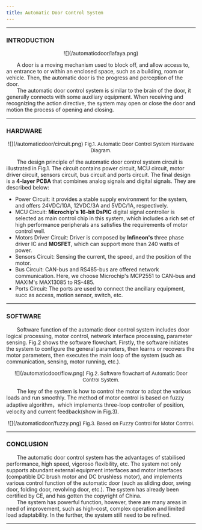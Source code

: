 ```yaml
---
title: Automatic Door Control System
---
```


---
### INTRODUCTION

<center>![](/automaticdoor/lafaya.png)</center>

&emsp;&emsp;A door is a moving mechanism used to block off, and allow access to, an entrance to or within an enclosed space, such as a building, room or vehicle. Then, the automatic door is the progress and perception of the door.  
&emsp;&emsp;The automatic door control system is similar to the brain of the door, it generally connects with some auxiliary equipment. When receiving and recognizing the action directive, the system may open or close the door and motion the process of opening and closing.

---
### HARDWARE

<center>![](/automaticdoor/circuit.png)
<font size = "2px">Fig.1. Automatic Door Control System Hardware Diagram. </font></center>

&emsp;&emsp;The design principle of the automatic door control system circuit is illustrated in Fig.1. The circuit contains power circuit, MCU circuit, motor driver circuit, sensors circuit, bus circuit and ports circuit. The final design is a **4-layer PCBA** that combines analog signals and digital signals. They are described below:  
* Power Circuit: it provides a stable supply environment for the system, and offers 24VDC/10A, 12VDC/3A and 5VDC/1A, respectively.
* MCU Circuit: **Microchip's 16-bit DsPIC** digital signal controller is selected as main control chip in this system, which includes a rich set of high performance peripherals ans satisfies the requirements of motor control well. 
* Motors Driver Circuit: Driver is composed by **Infineon's** three phase driver IC and **MOSFET**, which can support more than 240 watts of power.
* Sensors Circuit: Sensing the current, the speed, and the position of the motor.
* Bus Circuit: CAN-bus and RS485-bus are offered network communication. Here, we choose Microchip's MCP2551 to CAN-bus and MAXIM's MAX13085 to RS-485.
* Ports Circuit: The ports are used to connect the ancillary equipment, succ as access, motion sensor, switch, etc.  


---
### SOFTWARE

&emsp;&emsp;Software function of the automatic door control system includes door logical processing, motor control, network interface processing, parameter sensing. Fig.2 shows the software flowchart. Firstly, the software initiates the system to configure the general parameters, then learns or recovers the motor parameters, then executes the main loop of the system (such as communication, sensing, motor running, etc.).
<center>![](/automaticdoor/flow.png)
<font size = "2px">Fig.2. Software flowchart of Automatic Door Control System. </font></center>

&emsp;&emsp;The key of the system is how to control the motor to adapt the various loads and run smoothly. The method of motor control is based on fuzzy adaptive algorithm，which implements three-loop controller of position, velocity and current feedback(show in Fig.3).

<center>![](/automaticdoor/fuzzy.png)
<font size = "2px">Fig.3. Based on Fuzzy Control for Motor Control. </font></center>

---
### CONCLUSION

&emsp;&emsp;The automatic door control system has the advantages of stabilised performance, high speed, vigoroso flexibility, etc.  The system not only supports  abundant external equipment interfaces and motor interfaces (compatible DC brush motor and DC brushless motor), and implements various control function of the automatic door (such as sliding door, swing door, folding door, revolving door, etc.). The system has already been certified by CE, and has gotten the copyright of China.  
&emsp;&emsp;The system has powerful function, however,  there are many areas in need of improvement, such as high-cost, complex operation and limited load adaptability. In the further, the system still need to be refined.

---
